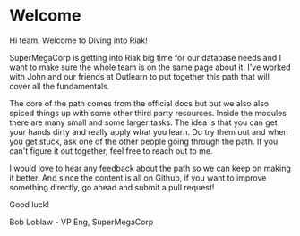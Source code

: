 # Welcome

Hi team.  Welcome to Diving into Riak!

SuperMegaCorp is getting into Riak big time for our database needs and I want to make sure the whole team is on the same page about it. I've worked with John and our friends at Outlearn to put together this path that will cover all the fundamentals.

The core of the path comes from the official docs but but we also also spiced things up with some other third party resources. Inside the modules there are many small and some larger tasks. The idea is that you can get your hands dirty and really apply what you learn. Do try them out and when you get stuck, ask one of the other people going through the path. If you can't figure it out together, feel free to reach out to me.

I would love to hear any feedback about the path so we can keep on making it better. And since the content is all on Github, if you want to improve something directly, go ahead and submit a pull request!

Good luck!

Bob Loblaw - VP Eng, SuperMegaCorp
